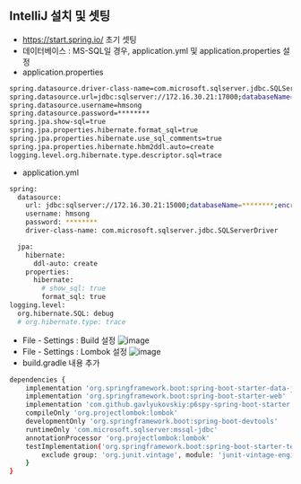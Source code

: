
## IntelliJ 설치 및 셋팅
- https://start.spring.io/ 초기 셋팅
- 데이터베이스 : MS-SQL일 경우, application.yml 및 application.properties 설정
- application.properties
```bash
spring.datasource.driver-class-name=com.microsoft.sqlserver.jdbc.SQLServerDriver
spring.datasource.url=jdbc:sqlserver://172.16.30.21:17000;databaseName=********;encrypt=false;trustServerCertificate=true;sendStringParametersAsUnicode=false
spring.datasource.username=hmsong
spring.datasource.password=********
spring.jpa.show-sql=true
spring.jpa.properties.hibernate.format_sql=true
spring.jpa.properties.hibernate.use_sql_comments=true
spring.jpa.properties.hibernate.hbm2ddl.auto=create
logging.level.org.hibernate.type.descriptor.sql=trace
```
- application.yml
```bash
spring:
  datasource:
    url: jdbc:sqlserver://172.16.30.21:15000;databaseName=********;encrypt=false;trustServerCertificate=true;sendStringParametersAsUnicode=false
    username: hmsong
    password: ********
    driver-class-name: com.microsoft.sqlserver.jdbc.SQLServerDriver

  jpa:
    hibernate:
      ddl-auto: create
    properties:
      hibernate:
        # show_sql: true
        format_sql: true
logging.level:
  org.hibernate.SQL: debug
  # org.hibernate.type: trace
```
- File - Settings : Build 설정
![image](https://user-images.githubusercontent.com/45454552/203248987-170b8811-5a5a-4184-af6a-463d766bedde.png)
- File - Settings : Lombok 설정
![image](https://user-images.githubusercontent.com/45454552/203249402-13d12f12-fb2d-484b-bb2c-8187ca111c96.png)
- build.gradle 내용 추가
```bash
dependencies {
	implementation 'org.springframework.boot:spring-boot-starter-data-jpa'
	implementation 'org.springframework.boot:spring-boot-starter-web'
	implementation 'com.github.gavlyukovskiy:p6spy-spring-boot-starter:1.5.7'
	compileOnly 'org.projectlombok:lombok'
	developmentOnly 'org.springframework.boot:spring-boot-devtools'
	runtimeOnly 'com.microsoft.sqlserver:mssql-jdbc'
	annotationProcessor 'org.projectlombok:lombok'
	testImplementation('org.springframework.boot:spring-boot-starter-test') {
		exclude group: 'org.junit.vintage', module: 'junit-vintage-engine'
	}
}
```

